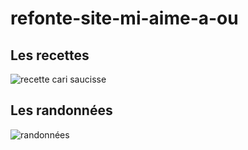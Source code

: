 # refonte-site-mi-aime-a-ou
## Les recettes
![recette cari saucisse](https://zupimages.net/up/20/50/iiwi.jpg)
## Les randonnées
![randonnées](https://zupimages.net/up/20/50/ujxs.jpg)
